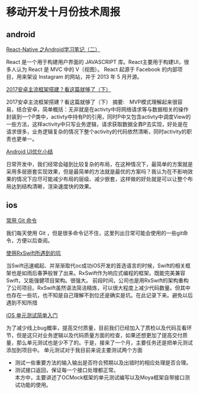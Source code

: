 

# 移动开发十月份技术周报

## android
 [React-Native 之Android学习笔记（二）](http://www.jianshu.com/p/e2a2348ac8c3)  

 React 是一个用于构建用户界面的 JAVASCRIPT 库。React主要用于构建UI，很多人认为 React 是 MVC 中的 V（视图）。
React 起源于 Facebook 的内部项目，用来架设 Instagram 的网站，并于 2013 年 5 月开源。

[2017安卓主流框架搭建？看这篇就够了（下）](http://www.jianshu.com/p/0f835345893d)

2017安卓主流框架搭建？看这篇就够了（下）
摘要:　MVP模式理解起来很容易，结合安卓，简单概括：无非就是在activty中将网络请求等与数据相关的操作封装到一个P类中，activty中持有P的引用，同时P中又包含activty中调度View的一些方法，这样activity中只写业务逻辑，请求获取数据全靠P去实现，好处是在请求很多，业务逻辑复杂的情况下整个activity的代码依然清晰，同时activity的职责也更单一。

[Android UI优化小结](http://www.jianshu.com/p/a6232c1ec4dd)

日常开发中，我们经常会碰到比较复杂的布局，在这种情况下，最简单的方案就是采用多层嵌套实现效果，但是最简单的方法就是最优的方案吗？我认为在不影响效果的情况下应尽可能减少布局的层级、减少嵌套，这样做的好处就是可以让整个布局达到结构清晰，渲染速度快的效果。

## ios
 [常用 Git 命令](http://www.jianshu.com/p/0a0178161202)  

我们每天使用 Git ，但是很多命令记不住，这里列出日常可能会使用的一些git命令，方便以后查阅。
 

  [使用RxSwift所遇到的坑](http://www.jianshu.com/p/128e218192f3)   

  当Swift迅速崛起、并渐渐取代oc成功iOS开发的首选语言的时候，Swift的相关框架也是如雨后春笋般冒了出来。RxSwift作为响应式编程的框架。既能完美兼容Swift，又能强健项目架构。很强大。 前段时间，公司也是用RxSwift的架构重构了公司项目。RxSwift虽然语法简洁精炼，可以很大程度上减少代码数量。但其中也存在一些坑，也不知是自己理解不到位还是确实是坑。在此记录下来。避免以后遇到不知所措
 
 

  [iOS 单元测试简单入门](http://www.jianshu.com/p/fd6154a49efc)   

  为了减少线上bug概率，提高交付质量，目前我们已经加入了质检以及代码互看环节，但是这只对业务逻辑以及代码质量方面的检查，如果还想更加了提高交付质量，那么单元测试也是少不了的。于是，接来了一个月，主要任务还是把单元测试添加到项目中。
单元测试对于我目前来说主要测试两个方面  
* 测试一些重要方法的输入输出是否符合预期以及出错时的相应处理是否合理。  
* 测试接口返回，保证每一个接口处理都正常。  
本方中，主要讲述了OCMock框架的单元测试编写以及Moya框架自带接口测试功能的使用。
 